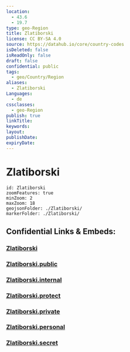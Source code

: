 ```yaml
---
location:
  - 43.6
  - 19.7
type: geo-Region
title: Zlatiborski
license: CC BY-SA 4.0
source: https://datahub.io/core/country-codes
isDeleted: false
isReadOnly: false
draft: false
confidential: public
tags:
  - geo/Country/Region
aliases:
  - Zlatiborski
Languages:
  - de
cssclasses:
  - geo-Region
publish: true
linkTitle:
keywords:
layout:
publishDate:
expiryDate:
---
```


# Zlatiborski

```leaflet
id: Zlatiborski
zoomFeatures: true 
minZoom: 2 
maxZoom: 18
geojsonFolder: ./Zlatiborski/
markerFolder: ./Zlatiborski/
```


## Confidential Links & Embeds: 

### [Zlatiborski](/_Standards/Earth/Continent/Europe/Europe~South/Serbia/districts~Serbia/Zlatiborski.md) 

### [Zlatiborski.public](/_public/Earth/Continent/Europe/Europe~South/Serbia/districts~Serbia/Zlatiborski.public.md) 

### [Zlatiborski.internal](/_internal/Earth/Continent/Europe/Europe~South/Serbia/districts~Serbia/Zlatiborski.internal.md) 

### [Zlatiborski.protect](/_protect/Earth/Continent/Europe/Europe~South/Serbia/districts~Serbia/Zlatiborski.protect.md) 

### [Zlatiborski.private](/_private/Earth/Continent/Europe/Europe~South/Serbia/districts~Serbia/Zlatiborski.private.md) 

### [Zlatiborski.personal](/_personal/Earth/Continent/Europe/Europe~South/Serbia/districts~Serbia/Zlatiborski.personal.md) 

### [Zlatiborski.secret](/_secret/Earth/Continent/Europe/Europe~South/Serbia/districts~Serbia/Zlatiborski.secret.md)

